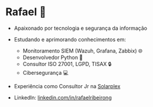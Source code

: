 # Rafael 👋

- Apaixonado por tecnologia e segurança da informação
- Estudando e aprimorando conhecimentos em:
  - Monitoramento SIEM (Wazuh, Grafana, Zabbix) 🌐
  - Desenvolvedor Python 🐍
  - Consultor ISO 27001, LGPD, TISAX 🔒
  - Cibersegurança 💻

- Experiência como Consultor Jr na [Solarplex](https://www.solarplex.com.br/)

- LinkedIn: [linkedin.com/in/rafaelribeirong](https://www.linkedin.com/in/rafaelribeirong)
